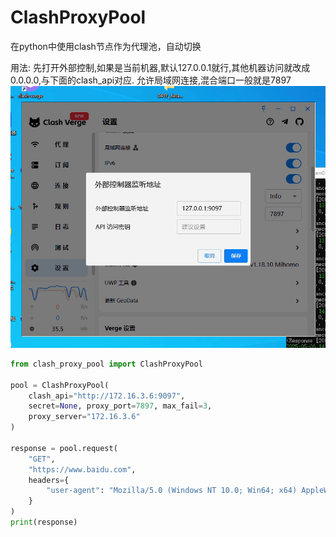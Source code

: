 # ClashProxyPool
在python中使用clash节点作为代理池，自动切换

用法:
先打开外部控制,如果是当前机器,默认127.0.0.1就行,其他机器访问就改成0.0.0.0,与下面的clash_api对应.
允许局域网连接,混合端口一般就是7897
![img.png](doc/img.png)
```python
from clash_proxy_pool import ClashProxyPool

pool = ClashProxyPool(
    clash_api="http://172.16.3.6:9097",
    secret=None, proxy_port=7897, max_fail=3,
    proxy_server="172.16.3.6"
)

response = pool.request(
    "GET",
    "https://www.baidu.com",
    headers={
        "user-agent": "Mozilla/5.0 (Windows NT 10.0; Win64; x64) AppleWebKit/537.36 (KHTML, like Gecko) Chrome/136.0.0.0 Safari/537.36 Edg/136.0.0.0"
    }
)
print(response)
```
